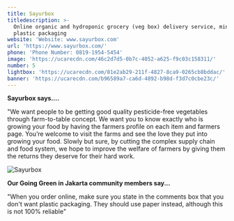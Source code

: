 ```yaml
---
title: Sayurbox
titledescription: >-
  Online organic and hydroponic grocery (veg box) delivery service, minimal
  plastic packaging
website: 'Website: www.sayurbox.com'
url: 'https://www.sayurbox.com/'
phone: 'Phone Number: 0819-1954-5454'
image: 'https://ucarecdn.com/46c2d7d5-0b7c-4052-a625-f9c03c158311/'
number: 5
lightbox: 'https://ucarecdn.com/81e2ab29-211f-4827-8ca9-0265cb8bddac/'
banner: 'https://ucarecdn.com/b96589a7-ca6d-4892-b98d-f3d7c0cbe23c/'
---
```

**Sayurbox says....**

"We want people to be getting good quality pesticide-free vegetables through farm-to-table concept. We want you to know exactly who is growing your food by having the farmers profile on each item and farmers page. You’re welcome to visit the farms and see the love they put into growing your food. Slowly but sure, by cutting the complex supply chain and food system, we hope to improve the welfare of farmers by giving them the returns they deserve for their hard work.

![Sayurbox](https://ucarecdn.com/76f692a7-edfe-44b2-8c15-39d971acfbab/ "Sayurbox")

**Our Going Green in Jakarta community members say...**

"When you order online, make sure you state in the comments box that you don't want plastic packaging. They should use paper instead, although this is not 100% reliable"
